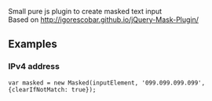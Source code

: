 Small pure js plugin to create masked text input<br/>
Based on http://igorescobar.github.io/jQuery-Mask-Plugin/<br/>

## Examples
### IPv4 address
`var masked = new Masked(inputElement, '099.099.099.099', {clearIfNotMatch: true});`